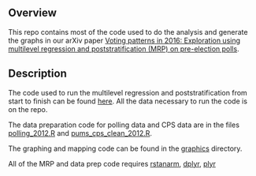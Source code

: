 Overview
--------

This repo contains most of the code used to do the analysis and generate the
graphs in our arXiv paper [Voting patterns in 2016: Exploration using
multilevel regression and poststratification (MRP) on pre-election
polls](https://arxiv.org/abs/1802.00842).

Description
--------------

The code used to run the multilevel regression and poststratification from
start to finish can be found
[here](https://github.com/rtrangucci/mrp_2016_election/blob/master/mrp/R_code/2016_mrp.R). All the data necessary to run the code is on the repo.

The data preparation code for polling data and CPS data are in the files
[polling_2012.R](https://github.com/rtrangucci/mrp_2016_election/blob/master/mrp/R_code/polling_2012.R) and [pums_cps_clean_2012.R](https://github.com/rtrangucci/mrp_2016_election/blob/master/mrp/R_code/pums_cps_clean_2012.R).

The graphing and mapping code can be found in the [graphics](https://github.com/rtrangucci/mrp_2016_election/tree/master/mrp/R_code/graphics) directory.

All of the MRP and data prep code requires
[rstanarm](https://CRAN.R-project.org/package=rstanarm),
[dplyr](https://CRAN.R-project.org/package=dplyr),
[plyr](https://CRAN.R-project.org/package=plyr)

